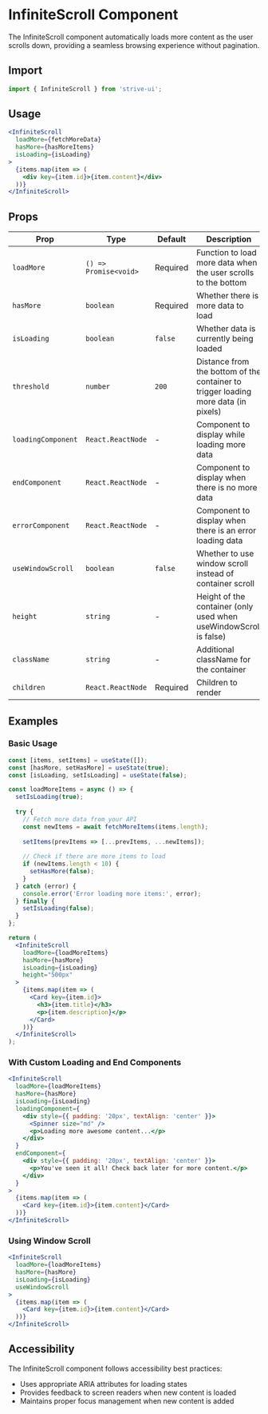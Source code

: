 # InfiniteScroll Component

The InfiniteScroll component automatically loads more content as the user scrolls down, providing a seamless browsing experience without pagination.

## Import

```jsx
import { InfiniteScroll } from 'strive-ui';
```

## Usage

```jsx
<InfiniteScroll
  loadMore={fetchMoreData}
  hasMore={hasMoreItems}
  isLoading={isLoading}
>
  {items.map(item => (
    <div key={item.id}>{item.content}</div>
  ))}
</InfiniteScroll>
```

## Props

| Prop | Type | Default | Description |
|------|------|---------|-------------|
| `loadMore` | `() => Promise<void>` | Required | Function to load more data when the user scrolls to the bottom |
| `hasMore` | `boolean` | Required | Whether there is more data to load |
| `isLoading` | `boolean` | `false` | Whether data is currently being loaded |
| `threshold` | `number` | `200` | Distance from the bottom of the container to trigger loading more data (in pixels) |
| `loadingComponent` | `React.ReactNode` | - | Component to display while loading more data |
| `endComponent` | `React.ReactNode` | - | Component to display when there is no more data |
| `errorComponent` | `React.ReactNode` | - | Component to display when there is an error loading data |
| `useWindowScroll` | `boolean` | `false` | Whether to use window scroll instead of container scroll |
| `height` | `string` | - | Height of the container (only used when useWindowScroll is false) |
| `className` | `string` | - | Additional className for the container |
| `children` | `React.ReactNode` | Required | Children to render |

## Examples

### Basic Usage

```jsx
const [items, setItems] = useState([]);
const [hasMore, setHasMore] = useState(true);
const [isLoading, setIsLoading] = useState(false);

const loadMoreItems = async () => {
  setIsLoading(true);
  
  try {
    // Fetch more data from your API
    const newItems = await fetchMoreItems(items.length);
    
    setItems(prevItems => [...prevItems, ...newItems]);
    
    // Check if there are more items to load
    if (newItems.length < 10) {
      setHasMore(false);
    }
  } catch (error) {
    console.error('Error loading more items:', error);
  } finally {
    setIsLoading(false);
  }
};

return (
  <InfiniteScroll
    loadMore={loadMoreItems}
    hasMore={hasMore}
    isLoading={isLoading}
    height="500px"
  >
    {items.map(item => (
      <Card key={item.id}>
        <h3>{item.title}</h3>
        <p>{item.description}</p>
      </Card>
    ))}
  </InfiniteScroll>
);
```

### With Custom Loading and End Components

```jsx
<InfiniteScroll
  loadMore={loadMoreItems}
  hasMore={hasMore}
  isLoading={isLoading}
  loadingComponent={
    <div style={{ padding: '20px', textAlign: 'center' }}>
      <Spinner size="md" />
      <p>Loading more awesome content...</p>
    </div>
  }
  endComponent={
    <div style={{ padding: '20px', textAlign: 'center' }}>
      <p>You've seen it all! Check back later for more content.</p>
    </div>
  }
>
  {items.map(item => (
    <Card key={item.id}>{item.content}</Card>
  ))}
</InfiniteScroll>
```

### Using Window Scroll

```jsx
<InfiniteScroll
  loadMore={loadMoreItems}
  hasMore={hasMore}
  isLoading={isLoading}
  useWindowScroll
>
  {items.map(item => (
    <Card key={item.id}>{item.content}</Card>
  ))}
</InfiniteScroll>
```

## Accessibility

The InfiniteScroll component follows accessibility best practices:

- Uses appropriate ARIA attributes for loading states
- Provides feedback to screen readers when new content is loaded
- Maintains proper focus management when new content is added
